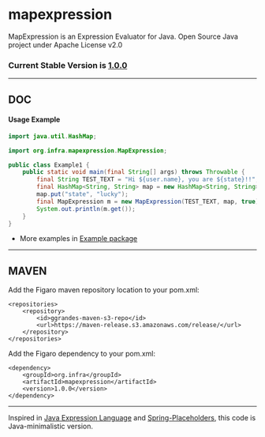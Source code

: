 # mapexpression

MapExpression is an Expression Evaluator for Java. Open Source Java project under Apache License v2.0

### Current Stable Version is [1.0.0](https://maven-release.s3.amazonaws.com/release/org/infra/mapexpression/1.0.0/mapexpression-1.0.0.jar)

---

## DOC

#### Usage Example

```java
import java.util.HashMap;

import org.infra.mapexpression.MapExpression;

public class Example1 {
	public static void main(final String[] args) throws Throwable {
		final String TEST_TEXT = "Hi ${user.name}, you are ${state}!!";
		final HashMap<String, String> map = new HashMap<String, String>();
		map.put("state", "lucky");
		final MapExpression m = new MapExpression(TEST_TEXT, map, true);
		System.out.println(m.get());
	}
}
```

* More examples in [Example package](https://github.com/ggrandes/mapexpression/tree/master/src/main/java/org/mapexpression/example/)

---

## MAVEN

Add the Figaro maven repository location to your pom.xml: 

    <repositories>
        <repository>
            <id>ggrandes-maven-s3-repo</id>
            <url>https://maven-release.s3.amazonaws.com/release/</url>
        </repository>
    </repositories>

Add the Figaro dependency to your pom.xml:

    <dependency>
        <groupId>org.infra</groupId>
        <artifactId>mapexpression</artifactId>
        <version>1.0.0</version>
    </dependency>

---
Inspired in [Java Expression Language](http://docs.oracle.com/javaee/1.4/tutorial/doc/JSPIntro7.html) and [Spring-Placeholders](http://docs.spring.io/spring/docs/4.0.4.RELEASE/javadoc-api/org/springframework/beans/factory/config/PlaceholderConfigurerSupport.html), this code is Java-minimalistic version.
